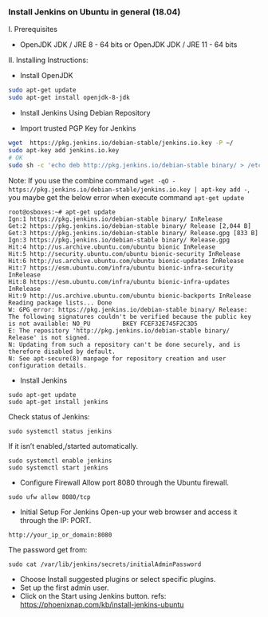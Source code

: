 ### Install Jenkins on Ubuntu in general (18.04) 
I. Prerequisites
* OpenJDK JDK / JRE 8 - 64 bits or OpenJDK JDK / JRE 11 - 64 bits

II. Installing Instructions: 
* Install OpenJDK
```bash
sudo apt-get update
sudo apt-get install openjdk-8-jdk
```
* Install Jenkins Using Debian Repository
- Import trusted PGP Key for Jenkins
```bash
wget  https://pkg.jenkins.io/debian-stable/jenkins.io.key -P ~/
sudo apt-key add jenkins.io.key
# OK
sudo sh -c 'echo deb http://pkg.jenkins.io/debian-stable binary/ > /etc/apt/sources.list.d/jenkins.list'
```
Note: If you use the combine command `wget -qO - https://pkg.jenkins.io/debian-stable/jenkins.io.key | apt-key add -`, 
you maybe get the below error when execute command `apt-get update` 
```
root@osboxes:~# apt-get update
Ign:1 https://pkg.jenkins.io/debian-stable binary/ InRelease
Get:2 https://pkg.jenkins.io/debian-stable binary/ Release [2,044 B]
Get:3 https://pkg.jenkins.io/debian-stable binary/ Release.gpg [833 B]
Ign:3 https://pkg.jenkins.io/debian-stable binary/ Release.gpg
Hit:4 http://us.archive.ubuntu.com/ubuntu bionic InRelease
Hit:5 http://security.ubuntu.com/ubuntu bionic-security InRelease
Hit:6 http://us.archive.ubuntu.com/ubuntu bionic-updates InRelease
Hit:7 https://esm.ubuntu.com/infra/ubuntu bionic-infra-security InRelease
Hit:8 https://esm.ubuntu.com/infra/ubuntu bionic-infra-updates InRelease
Hit:9 http://us.archive.ubuntu.com/ubuntu bionic-backports InRelease
Reading package lists... Done
W: GPG error: https://pkg.jenkins.io/debian-stable binary/ Release: The following signatures couldn't be verified because the public key is not available: NO_PU         BKEY FCEF32E745F2C3D5
E: The repository 'http://pkg.jenkins.io/debian-stable binary/ Release' is not signed.
N: Updating from such a repository can't be done securely, and is therefore disabled by default.
N: See apt-secure(8) manpage for repository creation and user configuration details.
```
* Install Jenkins
```
sudo apt-get update
sudo apt-get install jenkins
```
Check status of Jenkins:
```
sudo systemctl status jenkins
```
If it isn’t enabled,/started automatically.
```
sudo systemctl enable jenkins
sudo systemctl start jenkins
```
* Configure Firewall
Allow port 8080 through the Ubuntu firewall.
```
sudo ufw allow 8080/tcp
```
* Initial Setup For Jenkins
Open-up your web browser and access it through the IP: PORT.
```
http://your_ip_or_domain:8080
```
The password get from:
```
sudo cat /var/lib/jenkins/secrets/initialAdminPassword
```
- Choose Install suggested plugins or select specific plugins. 
- Set up the first admin user.
- Click on the Start using Jenkins button.
refs: https://phoenixnap.com/kb/install-jenkins-ubuntu














